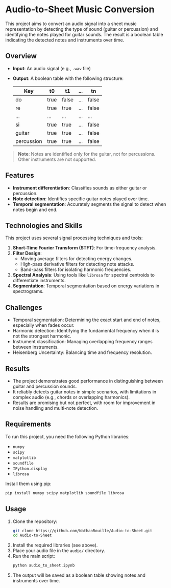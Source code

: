 
# Audio-to-Sheet Music Conversion

This project aims to convert an audio signal into a sheet music representation by detecting the type of sound (guitar or percussion) and identifying the notes played for guitar sounds. The result is a boolean table indicating the detected notes and instruments over time.

## Overview

- **Input**: An audio signal (e.g., `.wav` file)
- **Output**: A boolean table with the following structure:

  | Key        | t0   | t1    | ... | tn    |
  |------------|------|-------|-----|-------|
  | do         | true | false | ... | false |
  | re         | true | true  | ... | false |
  | ...        | ...  | ...   | ... | ...   |
  | si         | true | true  | ... | false |
  | guitar     | true | true  | ... | false |
  | percussion | true | true  | ... | false |

> **Note**: Notes are identified only for the guitar, not for percussions. Other instruments are not supported.

## Features

- **Instrument differentiation**: Classifies sounds as either guitar or percussion.
- **Note detection**: Identifies specific guitar notes played over time.
- **Temporal segmentation**: Accurately segments the signal to detect when notes begin and end.

## Technologies and Skills

This project uses several signal processing techniques and tools:
1. **Short-Time Fourier Transform (STFT)**: For time-frequency analysis.
2. **Filter Design**:
   - Moving average filters for detecting energy changes.
   - High-pass derivative filters for detecting note attacks.
   - Band-pass filters for isolating harmonic frequencies.
3. **Spectral Analysis**: Using tools like `librosa` for spectral centroids to differentiate instruments.
4. **Segmentation**: Temporal segmentation based on energy variations in spectrograms.

## Challenges

- Temporal segmentation: Determining the exact start and end of notes, especially when fades occur.
- Harmonic detection: Identifying the fundamental frequency when it is not the strongest harmonic.
- Instrument classification: Managing overlapping frequency ranges between instruments.
- Heisenberg Uncertainty: Balancing time and frequency resolution.

## Results

- The project demonstrates good performance in distinguishing between guitar and percussion sounds.
- It reliably detects guitar notes in simple scenarios, with limitations in complex audio (e.g., chords or overlapping harmonics).
- Results are promising but not perfect, with room for improvement in noise handling and multi-note detection.

## Requirements

To run this project, you need the following Python libraries:
- `numpy`
- `scipy`
- `matplotlib`
- `soundfile`
- `IPython.display`
- `librosa`

Install them using pip:
```bash
pip install numpy scipy matplotlib soundfile librosa
```

## Usage

1. Clone the repository:
   ```bash
   git clone https://github.com/NathanRouille/Audio-to-Sheet.git
   cd Audio-to-Sheet
   ```
2. Install the required libraries (see above).
3. Place your audio file in the `audio/` directory.
4. Run the main script:
   ```bash
   python audio_to_sheet.ipynb
   ```
5. The output will be saved as a boolean table showing notes and instruments over time.
